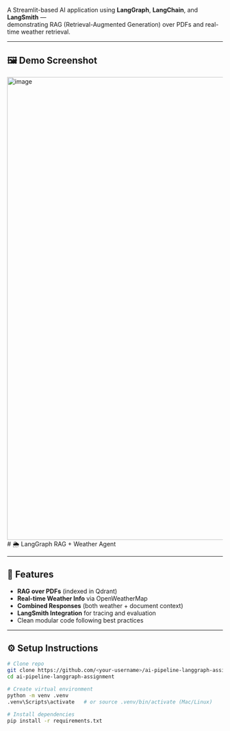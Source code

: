 A Streamlit-based AI application using **LangGraph**, **LangChain**, and **LangSmith** —  
demonstrating RAG (Retrieval-Augmented Generation) over PDFs and real-time weather retrieval.

---

## 🖼️ Demo Screenshot

<img width="1849" height="1079" alt="image" src="https://github.com/user-attachments/assets/8365b6a7-2eb1-4a79-9440-b491e7e3afd8" /># 🌦️ LangGraph RAG + Weather Agent

---

## 🚀 Features
- **RAG over PDFs** (indexed in Qdrant)
- **Real-time Weather Info** via OpenWeatherMap
- **Combined Responses** (both weather + document context)
- **LangSmith Integration** for tracing and evaluation
- Clean modular code following best practices

---

## ⚙️ Setup Instructions

```bash
# Clone repo
git clone https://github.com/<your-username>/ai-pipeline-langgraph-assignment.git
cd ai-pipeline-langgraph-assignment

# Create virtual environment
python -m venv .venv
.venv\Scripts\activate   # or source .venv/bin/activate (Mac/Linux)

# Install dependencies
pip install -r requirements.txt
